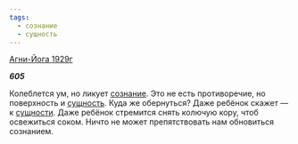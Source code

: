 ```yaml
---
tags:
  - сознание
  - сущность
---
```

[Агни-Йога 1929г](https://127.0.0.1:4002/agni/1929)

___605___

Колеблется ум, но ликует [сознание](../../../tags/#сознание). Это не есть противоречие, но поверхность и [сущность](../../../tags/#сущность). Куда же обернуться? Даже ребёнок скажет — к [сущности](../../../tags/#сущность). Даже ребёнок стремится снять колючую кору, чтоб освежиться соком. Ничто не может препятствовать нам обновиться сознанием.